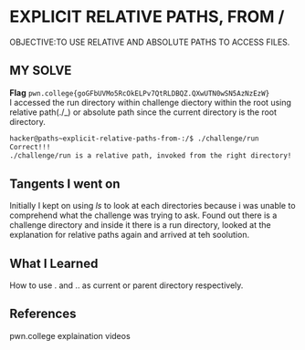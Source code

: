 # EXPLICIT RELATIVE PATHS, FROM /
OBJECTIVE:TO USE RELATIVE AND ABSOLUTE PATHS TO ACCESS FILES.
## MY SOLVE
**Flag** `pwn.college{goGFbUVMo5RcOkELPv7QtRLDBQZ.QXwUTN0wSN5AzNzEzW}`\
I accessed the run directory within challenge diectory within the root using relative path(./_) or absolute path since the current directory is the root directory.
```bash
hacker@paths~explicit-relative-paths-from-:/$ ./challenge/run
Correct!!!
./challenge/run is a relative path, invoked from the right directory!
```
## Tangents I went on
Initially I kept on using _ls_ to look at each directories because i was unable to comprehend what the challenge was trying to ask.
Found out there is a challenge directory and inside it there is a run directory, looked at the explanation for relative paths again and arrived at teh soolution.

## What I Learned
How to use . and .. as current or parent directory respectively.
## References
pwn.college explaination videos
